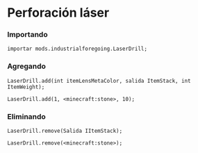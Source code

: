 # Perforación láser

### Importando

```zenscript
importar mods.industrialforegoing.LaserDrill;
```

### Agregando

```zenscript
LaserDrill.add(int itemLensMetaColor, salida ItemStack, int ItemWeight);

LaserDrill.add(1, <minecraft:stone>, 10);
```

### Eliminando

```zenscript
LaserDrill.remove(Salida IItemStack);

LaserDrill.remove(<minecraft:stone>);
```